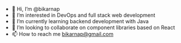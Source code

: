 - 👋 Hi, I’m @bikarnap
- 👀 I’m interested in DevOps and full stack web development
- 🌱 I’m currently learning backend development with Java
- 💞️ I’m looking to collaborate on component libraries based on React
- 📫 How to reach me bikarnap@gmail.com

<!---
bikarnap/bikarnap is a ✨ special ✨ repository because its `README.md` (this file) appears on your GitHub profile.
You can click the Preview link to take a look at your changes.
--->
